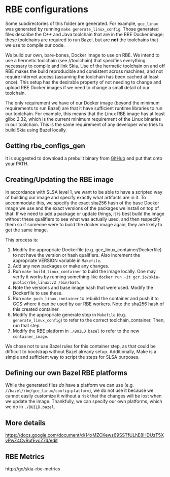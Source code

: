 RBE configurations
==================

Some subdirectories of this folder are generated. For example, `gce_linux` was generated by running
`make generate_linux_config`. Those generated files describe the C++ and Java toolchain that are
in the RBE Docker image; these toolchains are required to run Bazel, but are **not** the toolchains
that we use to compile our code.

We build our own, bare-bones, Docker image to use on RBE. We intend to use a hermetic toolchain
(see //toolchain) that specifies everything necessary to compile and link Skia. Use of the
hermetic toolchain on and off RBE makes the build reproducible and consistent across machines,
and not require internet access (assuming the toolchain has been cached at least once). This setup
has the desirable property of not needing to change and upload RBE Docker images if we need to
change a small detail of our toolchain.

The only requirement we have of our Docker image (beyond the minimum requirements to run Bazel)
are that it have sufficient runtime libraries to run our toolchain. For example, this means that
the Linux RBE image has at least glibc 2.32, which is the current minimum requirement of the
Linux binaries in our toolchain. This is the same requirement of any developer who tries to
build Skia using Bazel locally.

Getting rbe_configs_gen
-----------------------
It is suggested to download a prebuilt binary from
[GitHub](https://github.com/bazelbuild/bazel-toolchains/releases/tag/v5.1.1) and put that onto
your PATH.

Creating/Updating the RBE image
-------------------------------
In accordance with SLSA level 1, we want to be able to have a scripted way of building our image
and specify exactly what artifacts are in it. To accommodate this, we specify the exact sha256
hash of the base Docker image we use and the exact versions of the packages we install on top of
that. If we need to add a package or update things, it is best build the image without these
qualifiers to see what was actually used, and then respecify them so if someone were to build
the docker image again, they are likely to get the same image.

This process is:
 1) Modify the appropriate Dockerfile (e.g. gce_linux_container/Dockerfile) to not have the
    version or hash qualifiers. Also increment the appropriate VERSION variable in `Makefile`.
 2) Add any new packages or make any changes.
 3) Run `make build_linux_container` to build the image locally. One may verify it works by running
    something like `docker run -it gcr.io/skia-public/rbe_linux:v2 /bin/bash`.
 4) Note the versions and base image hash that were used. Modify the Dockerfile to use these.
 5) Run `make push_linux_container` to rebuild the container and push it to GCS where it can
    be used by our RBE workers. Note the sha256 hash of this created container
 6) Modify the appropriate generate step in `Makefile` (e.g. `generate_linux_config`) to refer
    to the correct toolchain_container. Then, run that step.
 7) Modify the RBE platform in `./BUILD.bazel` to refer to the new `container_image`.

We chose not to use Bazel rules for this container step, as that could be difficult to bootstrap
without Bazel already setup. Additionally, Make is a simple and sufficient way to script the steps
for SLSA purposes.

Defining our own Bazel RBE platforms
------------------------------------
While the generated files *do* have a platform we can use (e.g. 
`//bazel/rbe/gce_linux/config:platform`), we do not use it because we cannot easily customize it
without a risk that the changes will be lost when we update the image. Thankfully, we can specify
our own platforms, which we do in `./BUILD.bazel`.

More details
------------
https://docs.google.com/document/d/14xMZCKews69SSTfULhE8HDUzT5XvPwZ4CvRufEvcZ74/edit

RBE Metrics
-----------
http://go/skia-rbe-metrics